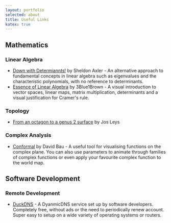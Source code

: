 ```yaml
---
layout: portfolio
selected: about
title: Useful Links
katex: true
---
```

## Mathematics

### Linear Algebra
* [Down with Determiannts!](http://www.axler.net/DwD.html) by Sheldon Axler - 
An alternative approach to fundamental concepts in linear algebra such as eigenvalues and the characteristic polynomials, with no reference to determinants.
* [Essence of Linear Algebra](https://www.youtube.com/watch?v=fNk_zzaMoSs&list=PLZHQObOWTQDPD3MizzM2xVFitgF8hE_ab) by 3Blue1Brown - 
A visual introduction to vector spaces, linear maps, matrix multiplication, determinants and a visual justification for Cramer's rule.

### Topology
* [From an octagon to a genus 2 surface](https://www.youtube.com/watch?v=G1yyfPShgqw) by Jos Leys

### Complex Analysis
* [Conformal](http://davidbau.com/conformal/#z) by David Bau -
A useful tool for visualising functions on the complex plane.
You can also use parameters to animate through families of complex functions or even apply your favourite complex function to the world map.

## Software Development

### Remote Development
* [DuckDNS](http://duckdns.org/) - 
A DyanmicDNS service set up by software developers.
Completely free, without ads or the need to periodically renew account.
Super easy to setup on a wide variety of operating systems or routers.
